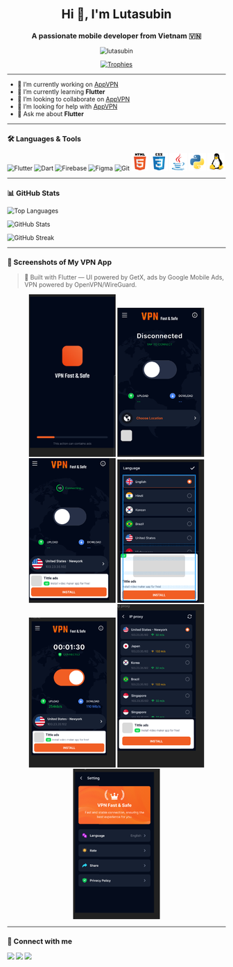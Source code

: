 <h1 align="center">Hi 👋, I'm Lutasubin</h1>
<h3 align="center">A passionate mobile developer from Vietnam 🇻🇳</h3>

<p align="center">
  <img src="https://komarev.com/ghpvc/?username=lutasubin&label=Profile%20views&color=0e75b6&style=flat" alt="lutasubin" />
</p>

<p align="center">
  <a href="https://github.com/ryo-ma/github-profile-trophy">
    <img src="https://github-profile-trophy.vercel.app/?username=lutasubin&theme=gruvbox&margin-w=15" alt="Trophies" />
  </a>
</p>

---

- 🔭 I’m currently working on [AppVPN](https://github.com/lutasubin/AppVPN)
- 🌱 I’m currently learning **Flutter**
- 👯 I’m looking to collaborate on [AppVPN](https://github.com/lutasubin/AppVPN)
- 🤝 I’m looking for help with [AppVPN](https://github.com/lutasubin/AppVPN)
- 💬 Ask me about **Flutter**

---

### 🛠️ Languages & Tools
<p>
  <img src="https://www.vectorlogo.zone/logos/flutterio/flutterio-icon.svg" alt="Flutter" width="40" height="40"/>
  <img src="https://www.vectorlogo.zone/logos/dartlang/dartlang-icon.svg" alt="Dart" width="40" height="40"/>
  <img src="https://www.vectorlogo.zone/logos/firebase/firebase-icon.svg" alt="Firebase" width="40" height="40"/>
  <img src="https://www.vectorlogo.zone/logos/figma/figma-icon.svg" alt="Figma" width="40" height="40"/>
  <img src="https://www.vectorlogo.zone/logos/git-scm/git-scm-icon.svg" alt="Git" width="40" height="40"/>
  <img src="https://raw.githubusercontent.com/devicons/devicon/master/icons/html5/html5-original-wordmark.svg" alt="HTML" width="40" height="40"/>
  <img src="https://raw.githubusercontent.com/devicons/devicon/master/icons/css3/css3-original-wordmark.svg" alt="CSS" width="40" height="40"/>
  <img src="https://raw.githubusercontent.com/devicons/devicon/master/icons/java/java-original.svg" alt="Java" width="40" height="40"/>
  <img src="https://raw.githubusercontent.com/devicons/devicon/master/icons/python/python-original.svg" alt="Python" width="40" height="40"/>
  <img src="https://raw.githubusercontent.com/devicons/devicon/master/icons/linux/linux-original.svg" alt="Linux" width="40" height="40"/>
</p>

---

### 📊 GitHub Stats

<p align="left">
  <img src="https://github-readme-stats.vercel.app/api/top-langs?username=lutasubin&show_icons=true&locale=en&layout=compact" alt="Top Languages" />
</p>

<p align="left">
  <img src="https://github-readme-stats.vercel.app/api?username=lutasubin&show_icons=true&locale=en" alt="GitHub Stats" />
</p>

<p align="left">
  <img src="https://github-readme-streak-stats.herokuapp.com/?user=lutasubin" alt="GitHub Streak" />
</p>

---

### 📱 Screenshots of My VPN App

> 🚀 Built with Flutter — UI powered by GetX, ads by Google Mobile Ads, VPN powered by OpenVPN/WireGuard.

<p align="center">
  <img src="https://github.com/lutasubin/AppVPN/blob/master/screenshot/image.png" width="200" />
  <img src="https://github.com/lutasubin/AppVPN/blob/master/screenshot/image1.png" width="200" />
  <img src="https://github.com/lutasubin/AppVPN/blob/master/screenshot/image2.png" width="200" />
  <img src="https://github.com/lutasubin/AppVPN/blob/master/screenshot/image3.png" width="200" />
  <img src="https://github.com/lutasubin/AppVPN/blob/master/screenshot/image4.png" width="200" />
  <img src="https://github.com/lutasubin/AppVPN/blob/master/screenshot/image5.png" width="200" />
  <img src="https://github.com/lutasubin/AppVPN/blob/master/screenshot/image6.png" width="200" />
</p>

---

### 🔗 Connect with me

<p align="left">
  <a href="mailto:your@email.com"><img src="https://img.shields.io/badge/Gmail-D14836?style=for-the-badge&logo=gmail&logoColor=white"/></a>
  <a href="https://www.linkedin.com/in/your-linkedin"><img src="https://img.shields.io/badge/LinkedIn-0077B5?style=for-the-badge&logo=linkedin&logoColor=white"/></a>
  <a href="https://facebook.com/your-facebook"><img src="https://img.shields.io/badge/Facebook-1877F2?style=for-the-badge&logo=facebook&logoColor=white"/></a>
</p>
